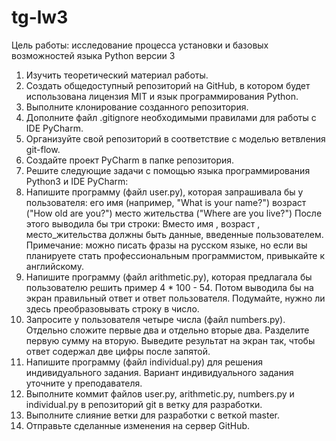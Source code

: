 # tg-lw3
Цель работы:  исследование процесса установки и базовых возможностей языка Python версии 3

1. Изучить теоретический материал работы.
2. Создать общедоступный репозиторий на GitHub, в котором будет использована лицензия
MIT и язык программирования Python.
3. Выполните клонирование созданного репозитория.
4. Дополните файл .gitignore необходимыми правилами для работы с IDE PyCharm.
5. Организуйте свой репозиторий в соответствие с моделью ветвления git-flow.
6. Создайте проект PyCharm в папке репозитория.
7. Решите следующие задачи с помощью языка программирования Python3 и IDE PyCharm:
8. Напишите программу (файл user.py), которая запрашивала бы у пользователя:
его имя (например, "What is your name?")
возраст ("How old are you?")
место жительства ("Where are you live?")
После этого выводила бы три строки:
Вместо имя , возраст , место_жительства должны быть данные, введенные пользователем.
Примечание: можно писать фразы на русском языке, но если вы планируете стать
профессиональным программистом, привыкайте к английскому.
9. Напишите программу (файл arithmetic.py), которая предлагала бы пользователю решить
пример 4 * 100 - 54. Потом выводила бы на экран правильный ответ и ответ пользователя.
Подумайте, нужно ли здесь преобразовывать строку в число.
10. Запросите у пользователя четыре числа (файл numbers.py). Отдельно сложите первые два и
отдельно вторые два. Разделите первую сумму на вторую. Выведите результат на экран так,
чтобы ответ содержал две цифры после запятой.
11. Напишите программу (файл individual.py) для решения индивидуального задания. Вариант
индивидуального задания уточните у преподавателя.
12. Выполните коммит файлов user.py, arithmetic.py, numbers.py и individual.py в репозиторий
git в ветку для разработки.
13. Выполните слияние ветки для разработки с веткой master.
14. Отправьте сделанные изменения на сервер GitHub.

